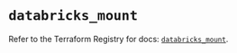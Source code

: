 # `databricks_mount`

Refer to the Terraform Registry for docs: [`databricks_mount`](https://registry.terraform.io/providers/databricks/databricks/1.85.0/docs/resources/mount).
